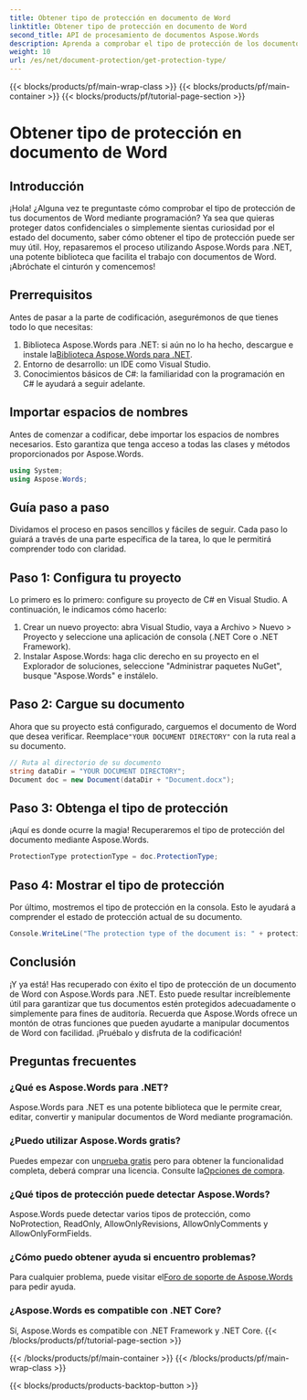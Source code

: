 ```yaml
---
title: Obtener tipo de protección en documento de Word
linktitle: Obtener tipo de protección en documento de Word
second_title: API de procesamiento de documentos Aspose.Words
description: Aprenda a comprobar el tipo de protección de los documentos de Word con Aspose.Words para .NET. Incluye una guía paso a paso, ejemplos de código y preguntas frecuentes.
weight: 10
url: /es/net/document-protection/get-protection-type/
---
```


{{< blocks/products/pf/main-wrap-class >}}
{{< blocks/products/pf/main-container >}}
{{< blocks/products/pf/tutorial-page-section >}}

# Obtener tipo de protección en documento de Word

## Introducción

¡Hola! ¿Alguna vez te preguntaste cómo comprobar el tipo de protección de tus documentos de Word mediante programación? Ya sea que quieras proteger datos confidenciales o simplemente sientas curiosidad por el estado del documento, saber cómo obtener el tipo de protección puede ser muy útil. Hoy, repasaremos el proceso utilizando Aspose.Words para .NET, una potente biblioteca que facilita el trabajo con documentos de Word. ¡Abróchate el cinturón y comencemos!

## Prerrequisitos

Antes de pasar a la parte de codificación, asegurémonos de que tienes todo lo que necesitas:

1. Biblioteca Aspose.Words para .NET: si aún no lo ha hecho, descargue e instale la[Biblioteca Aspose.Words para .NET](https://releases.aspose.com/words/net/).
2. Entorno de desarrollo: un IDE como Visual Studio.
3. Conocimientos básicos de C#: la familiaridad con la programación en C# le ayudará a seguir adelante.

## Importar espacios de nombres

Antes de comenzar a codificar, debe importar los espacios de nombres necesarios. Esto garantiza que tenga acceso a todas las clases y métodos proporcionados por Aspose.Words.

```csharp
using System;
using Aspose.Words;
```

## Guía paso a paso

Dividamos el proceso en pasos sencillos y fáciles de seguir. Cada paso lo guiará a través de una parte específica de la tarea, lo que le permitirá comprender todo con claridad.

## Paso 1: Configura tu proyecto

Lo primero es lo primero: configure su proyecto de C# en Visual Studio. A continuación, le indicamos cómo hacerlo:

1. Crear un nuevo proyecto: abra Visual Studio, vaya a Archivo > Nuevo > Proyecto y seleccione una aplicación de consola (.NET Core o .NET Framework).
2. Instalar Aspose.Words: haga clic derecho en su proyecto en el Explorador de soluciones, seleccione "Administrar paquetes NuGet", busque "Aspose.Words" e instálelo.

## Paso 2: Cargue su documento

Ahora que su proyecto está configurado, carguemos el documento de Word que desea verificar. Reemplace`"YOUR DOCUMENT DIRECTORY"` con la ruta real a su documento.

```csharp
// Ruta al directorio de su documento
string dataDir = "YOUR DOCUMENT DIRECTORY";
Document doc = new Document(dataDir + "Document.docx");
```

## Paso 3: Obtenga el tipo de protección

¡Aquí es donde ocurre la magia! Recuperaremos el tipo de protección del documento mediante Aspose.Words.

```csharp
ProtectionType protectionType = doc.ProtectionType;
```

## Paso 4: Mostrar el tipo de protección

Por último, mostremos el tipo de protección en la consola. Esto le ayudará a comprender el estado de protección actual de su documento.

```csharp
Console.WriteLine("The protection type of the document is: " + protectionType);
```

## Conclusión

¡Y ya está! Has recuperado con éxito el tipo de protección de un documento de Word con Aspose.Words para .NET. Esto puede resultar increíblemente útil para garantizar que tus documentos estén protegidos adecuadamente o simplemente para fines de auditoría. Recuerda que Aspose.Words ofrece un montón de otras funciones que pueden ayudarte a manipular documentos de Word con facilidad. ¡Pruébalo y disfruta de la codificación!

## Preguntas frecuentes

### ¿Qué es Aspose.Words para .NET?
Aspose.Words para .NET es una potente biblioteca que le permite crear, editar, convertir y manipular documentos de Word mediante programación.

### ¿Puedo utilizar Aspose.Words gratis?
 Puedes empezar con un[prueba gratis](https://releases.aspose.com/) pero para obtener la funcionalidad completa, deberá comprar una licencia. Consulte la[Opciones de compra](https://purchase.aspose.com/buy).

### ¿Qué tipos de protección puede detectar Aspose.Words?
Aspose.Words puede detectar varios tipos de protección, como NoProtection, ReadOnly, AllowOnlyRevisions, AllowOnlyComments y AllowOnlyFormFields.

### ¿Cómo puedo obtener ayuda si encuentro problemas?
 Para cualquier problema, puede visitar el[Foro de soporte de Aspose.Words](https://forum.aspose.com/c/words/8) para pedir ayuda.

### ¿Aspose.Words es compatible con .NET Core?
Sí, Aspose.Words es compatible con .NET Framework y .NET Core.
{{< /blocks/products/pf/tutorial-page-section >}}

{{< /blocks/products/pf/main-container >}}
{{< /blocks/products/pf/main-wrap-class >}}

{{< blocks/products/products-backtop-button >}}
